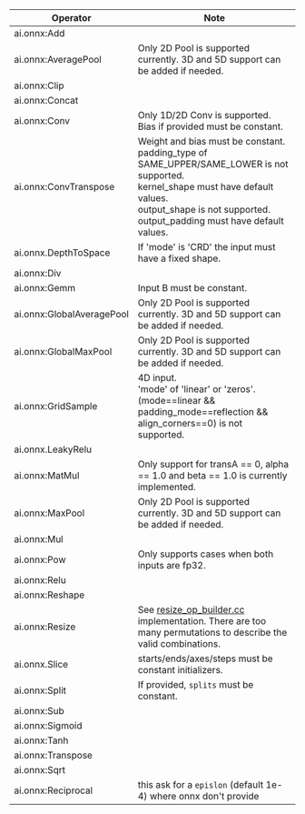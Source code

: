 <!--
Keep in sync with doco generated from /docs/execution-providers/CoreML-ExecutionProvider.md on the gh_pages branch
-->
|Operator|Note|
|--------|------|
|ai.onnx:Add||
|ai.onnx:AveragePool|Only 2D Pool is supported currently. 3D and 5D support can be added if needed.|
|ai.onnx:Clip||
|ai.onnx:Concat||
|ai.onnx:Conv|Only 1D/2D Conv is supported.<br/>Bias if provided must be constant.|
|ai.onnx:ConvTranspose|Weight and bias must be constant.<br/>padding_type of SAME_UPPER/SAME_LOWER is not supported.<br/>kernel_shape must have default values.<br/>output_shape is not supported.<br/>output_padding must have default values.|
|ai.onnx.DepthToSpace|If 'mode' is 'CRD' the input must have a fixed shape.|
|ai.onnx:Div||
|ai.onnx:Gemm|Input B must be constant.|
|ai.onnx:GlobalAveragePool|Only 2D Pool is supported currently. 3D and 5D support can be added if needed.|
|ai.onnx:GlobalMaxPool|Only 2D Pool is supported currently. 3D and 5D support can be added if needed.|
|ai.onnx:GridSample|4D input.<br/>'mode' of 'linear' or 'zeros'.<br/>(mode==linear && padding_mode==reflection && align_corners==0) is not supported.|
|ai.onnx.LeakyRelu||
|ai.onnx:MatMul|Only support for transA == 0, alpha == 1.0 and beta == 1.0 is currently implemented.|
|ai.onnx:MaxPool|Only 2D Pool is supported currently. 3D and 5D support can be added if needed.|
|ai.onnx:Mul||
|ai.onnx:Pow|Only supports cases when both inputs are fp32.|
|ai.onnx:Relu||
|ai.onnx:Reshape||
|ai.onnx:Resize|See [resize_op_builder.cc](https://github.com/microsoft/onnxruntime/blob/main/onnxruntime/core/providers/coreml/builders/impl/resize_op_builder.cc) implementation. There are too many permutations to describe the valid combinations.|
|ai.onnx.Slice|starts/ends/axes/steps must be constant initializers.|
|ai.onnx:Split|If provided, `splits` must be constant.|
|ai.onnx:Sub||
|ai.onnx:Sigmoid||
|ai.onnx:Tanh||
|ai.onnx:Transpose||
|ai.onnx:Sqrt||
|ai.onnx:Reciprocal|this ask for a `epislon` (default 1e-4) where onnx don't provide|

